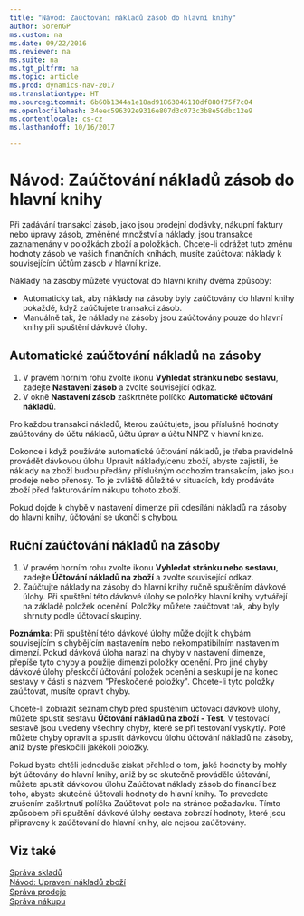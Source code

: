 ```yaml
---
title: "Návod: Zaúčtování nákladů zásob do hlavní knihy"
author: SorenGP
ms.custom: na
ms.date: 09/22/2016
ms.reviewer: na
ms.suite: na
ms.tgt_pltfrm: na
ms.topic: article
ms.prod: dynamics-nav-2017
ms.translationtype: HT
ms.sourcegitcommit: 6b60b1344a1e18ad91863046110df880f75f7c04
ms.openlocfilehash: 34eec596392e9316e807d3c073c3b8e59dbc12e9
ms.contentlocale: cs-cz
ms.lasthandoff: 10/16/2017

---
```


# <a name="how-to-post-inventory-costs-to-the-general-ledger"></a>Návod: Zaúčtování nákladů zásob do hlavní knihy   
Při zadávání transakcí zásob, jako jsou prodejní dodávky, nákupní faktury nebo úpravy zásob, změněné množství a náklady, jsou transakce zaznamenány v položkách zboží a položkách. Chcete-li odrážet tuto změnu hodnoty zásob ve vašich finančních knihách, musíte zaúčtovat náklady k souvisejícím účtům zásob v hlavní knize.

Náklady na zásoby můžete vyúčtovat do hlavní knihy dvěma způsoby:

- Automaticky tak, aby náklady na zásoby byly zaúčtovány do hlavní knihy pokaždé, když zaúčtujete transakci zásob.
- Manuálně tak, že náklady na zásoby jsou zaúčtovány pouze do hlavní knihy při spuštění dávkové úlohy.


## <a name="to-post-inventory-costs-automatically"></a>Automatické zaúčtování nákladů na zásoby
1. V pravém horním rohu zvolte ikonu **Vyhledat stránku nebo sestavu**, zadejte **Nastavení zásob** a zvolte související odkaz.
2. V okně **Nastavení zásob** zaškrtněte políčko **Automatické účtování nákladů**.

Pro každou transakci nákladů, kterou zaúčtujete, jsou příslušné hodnoty zaúčtovány do účtu nákladů, účtu úprav a účtu NNPZ v hlavní knize.

Dokonce i když používáte automatické účtování nákladů, je třeba pravidelně provádět dávkovou úlohu Upravit náklady/cenu zboží, abyste zajistili, že náklady na zboží budou předány příslušným odchozím transakcím, jako jsou prodeje nebo přenosy. To je zvláště důležité v situacích, kdy prodáváte zboží před fakturováním nákupu tohoto zboží.

Pokud dojde k chybě v nastavení dimenze při odesílání nákladů na zásoby do hlavní knihy, účtování se ukončí s chybou.

## <a name="to-post-inventory-costs-manually"></a>Ruční zaúčtování nákladů na zásoby
1. V pravém horním rohu zvolte ikonu **Vyhledat stránku nebo sestavu**, zadejte **Účtování nákladů na zboží** a zvolte související odkaz.
2. Zaúčtujte náklady na zásoby do hlavní knihy ručně spuštěním dávkové úlohy. Při spuštění této dávkové úlohy se položky hlavní knihy vytvářejí na základě položek ocenění. Položky můžete zaúčtovat tak, aby byly shrnuty podle účtovací skupiny.

**Poznámka**: Při spuštění této dávkové úlohy může dojít k chybám souvisejícím s chybějícím nastavením nebo nekompatibilním nastavením dimenzí. Pokud dávková úloha narazí na chyby v nastavení dimenze, přepíše tyto chyby a použije dimenzi položky ocenění. Pro jiné chyby dávkové úlohy přeskočí účtování položek ocenění a seskupí je na konec sestavy v části s názvem "Přeskočené položky". Chcete-li tyto položky zaúčtovat, musíte opravit chyby.

Chcete-li zobrazit seznam chyb před spuštěním účtovací dávkové úlohy, můžete spustit sestavu **Účtování nákladů na zboží - Test**. V testovací sestavě jsou uvedeny všechny chyby, které se při testování vyskytly. Poté můžete chyby opravit a spustit dávkovou úlohu účtování nákladů na zásoby, aniž byste přeskočili jakékoli položky.

Pokud byste chtěli jednoduše získat přehled o tom, jaké hodnoty by mohly být účtovány do hlavní knihy, aniž by se skutečně provádělo účtování, můžete spustit dávkovou úlohu Zaúčtovat náklady zásob do financí bez toho, abyste skutečně účtovali hodnoty do hlavní knihy. To provedete zrušením zaškrtnutí políčka Zaúčtovat pole na stránce požadavku. Tímto způsobem při spuštění dávkové úlohy sestava zobrazí hodnoty, které jsou připraveny k zaúčtování do hlavní knihy, ale nejsou zaúčtovány.

## <a name="see-also"></a>Viz také
[Správa skladů](inventory-manage-inventory.md)    
[Návod: Upravení nákladů zboží](inventory-how-adjust-item-costs.md)  
[Správa prodeje](sales-manage-sales.md)  
[Správa nákupu](purchasing-manage-purchasing.md)

